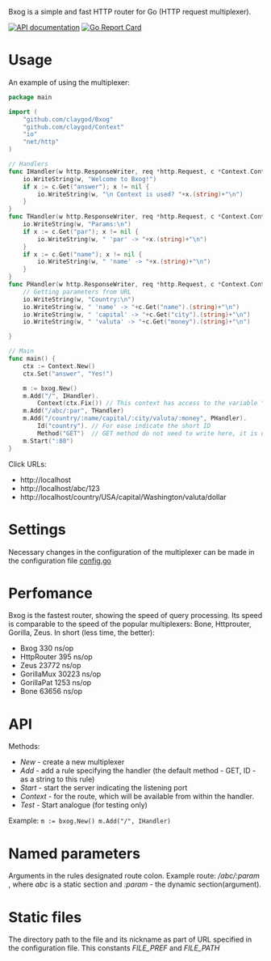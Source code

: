 Bxog is a simple and fast HTTP router for Go (HTTP request multiplexer).

[![API documentation](https://godoc.org/github.com/claygod/Bxog?status.svg)](https://godoc.org/github.com/claygod/Bxog)
[![Go Report Card](https://goreportcard.com/badge/github.com/claygod/Bxog)](https://goreportcard.com/report/github.com/claygod/Bxog)

# Usage

An example of using the multiplexer:
```go
package main

import (
	"github.com/claygod/Bxog"
	"github.com/claygod/Context"
	"io"
	"net/http"
)

// Handlers
func IHandler(w http.ResponseWriter, req *http.Request, c *Context.Context) {
	io.WriteString(w, "Welcome to Bxog!")
	if x := c.Get("answer"); x != nil {
		io.WriteString(w, "\n Context is used? "+x.(string)+"\n")
	}
}
func THandler(w http.ResponseWriter, req *http.Request, c *Context.Context) {
	io.WriteString(w, "Params:\n")
	if x := c.Get("par"); x != nil {
		io.WriteString(w, " 'par' -> "+x.(string)+"\n")
	}
	if x := c.Get("name"); x != nil {
		io.WriteString(w, " 'name' -> "+x.(string)+"\n")
	}
}
func PHandler(w http.ResponseWriter, req *http.Request, c *Context.Context) {
	// Getting parameters from URL
	io.WriteString(w, "Country:\n")
	io.WriteString(w, " 'name' -> "+c.Get("name").(string)+"\n")
	io.WriteString(w, " 'capital' -> "+c.Get("city").(string)+"\n")
	io.WriteString(w, " 'valuta' -> "+c.Get("money").(string)+"\n")

}

// Main
func main() {
	ctx := Context.New()
	ctx.Set("answer", "Yes!")

	m := bxog.New()
	m.Add("/", IHandler).
		Context(ctx.Fix()) // This context has access to the variable "answer"
	m.Add("/abc/:par", THandler)
	m.Add("/country/:name/capital/:city/valuta/:money", PHandler).
		Id("country"). // For ease indicate the short ID
		Method("GET")  // GET method do not need to write here, it is used by default (this is an example)
	m.Start(":80")
}
```

Click URLs:
- http://localhost
- http://localhost/abc/123
- http://localhost/country/USA/capital/Washington/valuta/dollar

# Settings

Necessary changes in the configuration of the multiplexer can be made in the configuration file [config.go](https://github.com/claygod/Bxog/blob/master/config.go)

# Perfomance

Bxog is the fastest router, showing the speed of query processing. Its speed is comparable to the speed of the popular multiplexers: Bone, Httprouter, Gorilla, Zeus.  In short (less time, the better):

- Bxog         330 ns/op
- HttpRouter   395 ns/op
- Zeus       23772 ns/op
- GorillaMux 30223 ns/op
- GorillaPat  1253 ns/op
- Bone       63656 ns/op

# API

Methods:
-  *New* - create a new multiplexer
-  *Add* - add a rule specifying the handler (the default method - GET, ID - as a string to this rule)
-  *Start* - start the server indicating the listening port
-  *Context* - for the route, which will be available from within the handler.
-  *Test* - Start analogue (for testing only)

Example:
`
	m := bxog.New()
	m.Add("/", IHandler)
`

# Named parameters

Arguments in the rules designated route colon. Example route: */abc/:param* , where *abc* is a static section and *:param* - the dynamic section(argument).

# Static files

The directory path to the file and its nickname as part of URL specified in the configuration file. This constants *FILE_PREF* and *FILE_PATH*

